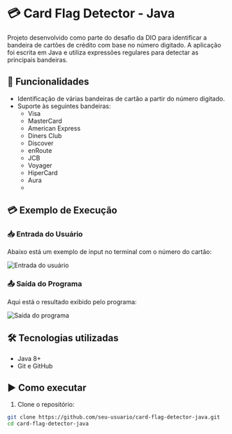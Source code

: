 # 💳 Card Flag Detector - Java

Projeto desenvolvido como parte do desafio da DIO para identificar a bandeira de cartões de crédito com base no número digitado. A aplicação foi escrita em Java e utiliza expressões regulares para detectar as principais bandeiras.

## 🚀 Funcionalidades

- Identificação de várias bandeiras de cartão a partir do número digitado.
- Suporte às seguintes bandeiras:
  - Visa
  - MasterCard
  - American Express
  - Diners Club
  - Discover
  - enRoute
  - JCB
  - Voyager
  - HiperCard
  - Aura
  - 
## 💳 Exemplo de Execução

### 📥 Entrada do Usuário
Abaixo está um exemplo de input no terminal com o número do cartão:

![Entrada do usuário](images/exemplo-input.jpeeg)

### 📤 Saída do Programa
Aqui está o resultado exibido pelo programa:

![Saída do programa](images/exemplo-output.jpeg)

## 🛠️ Tecnologias utilizadas

- Java 8+
- Git e GitHub

## ▶️ Como executar

1. Clone o repositório:
```bash
git clone https://github.com/seu-usuario/card-flag-detector-java.git
cd card-flag-detector-java
